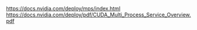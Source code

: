 
https://docs.nvidia.com/deploy/mps/index.html
https://docs.nvidia.com/deploy/pdf/CUDA_Multi_Process_Service_Overview.pdf
